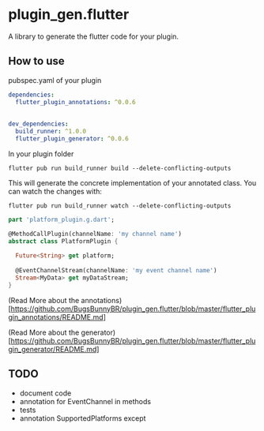 # plugin_gen.flutter
A library to generate the flutter code for your plugin.

## How to use

pubspec.yaml of your plugin

``` yaml
dependencies:
  flutter_plugin_annotations: ^0.0.6
    
    
dev_dependencies:
  build_runner: ^1.0.0
  flutter_plugin_generator: ^0.0.6
```

In your plugin folder

`flutter pub run build_runner build --delete-conflicting-outputs`

This will generate the concrete implementation of your annotated class.
You can watch the changes with:

`flutter pub run build_runner watch --delete-conflicting-outputs`



```dart
part 'platform_plugin.g.dart';

@MethodCallPlugin(channelName: 'my channel name')
abstract class PlatformPlugin {
  
  Future<String> get platform;
  
  @EventChannelStream(channelName: 'my event channel name')
  Stream<MyData> get myDataStream;
}
```

(Read More about the annotations)[https://github.com/BugsBunnyBR/plugin_gen.flutter/blob/master/flutter_plugin_annotations/README.md]

(Read More about the generator)[https://github.com/BugsBunnyBR/plugin_gen.flutter/blob/master/flutter_plugin_generator/README.md]


## TODO
- document code
- annotation for EventChannel in methods
- tests
- annotation SupportedPlatforms except
